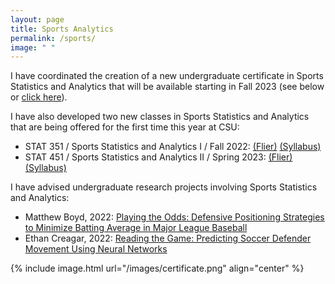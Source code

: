 ```yaml
---
layout: page
title: Sports Analytics
permalink: /sports/
image: " "
---
```


I have coordinated the creation of a new undergraduate certificate in Sports Statistics and Analytics that will be available starting in Fall 2023 (see below or <a href="/images/certificate.png">click here</a>).

I have also developed two new classes in Sports Statistics and Analytics that are being offered for the first time this year at CSU:<br>
<ul style="list-style-type:disc">
<li>STAT 351 / Sports Statistics and Analytics I / Fall 2022: <a href="sports1-flier.pdf">(Flier)</a> <a href="stat351-syllabus.pdf">(Syllabus)</a></li>
    <li>STAT 451 / Sports Statistics and Analytics II / Spring 2023: <a href="sports2-flier.pdf">(Flier)</a> <a href="stat451-syllabus.pdf">(Syllabus)</a></li>
</ul>

I have advised undergraduate research projects involving Sports Statistics and Analytics:
- Matthew Boyd, 2022: <a href="boyd-baseball-shifting.pdf">Playing the Odds: Defensive Positioning Strategies to Minimize Batting Average in Major League Baseball</a>
- Ethan Creagar, 2022: <a href="creagar-soccer-tracking.pdf">Reading the Game: Predicting Soccer Defender Movement Using Neural Networks</a>

{% include image.html url="/images/certificate.png" align="center" %}

